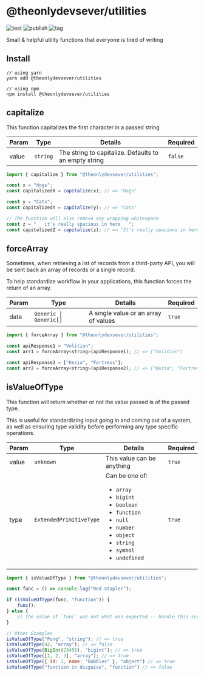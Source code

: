 # @theonlydevsever/utilities

![test](https://github.com/theonlydevsever/utilities/actions/workflows/test.yml/badge.svg)
![publish](https://github.com/theonlydevsever/utilities/actions/workflows/publish.yml/badge.svg)
![tag](https://github.com/theonlydevsever/utilities/actions/workflows/tag.yml/badge.svg)

Small & helpful utility functions that everyone is tired of writing

## Install

```
// using yarn
yarn add @theonlydevsever/utilities

// using npm
npm install @theonlydevsever/utilities
```

## capitalize
This function capitalizes the first character in a passed string

| Param | Type | Details | Required |
| --- | --- | --- | ---
| value | `string` | The string to capitalize. Defaults to an empty string | `false`  

```js
import { capitalize } from "@theonlydevsever/utilities";

const x = "dogs";
const capitalizedX = capitalize(x); // => "Dogs"

const y = "Cats";
const capitalizedY = capitalize(y); // => "Cats"

// The function will also remove any wrapping whitespace
const z = "   it's really spacious in here   ";
const capitalizedZ = capitalize(z); // => "It's really spacious in here"
```

## forceArray

Sometimes, when retrieving a list of records from a third-party API, you will be sent back an array of records or a single record.

To help standardize workflow in your applications, this function forces the return of an array.

| Param | Type | Details | Required |
| --- | --- | --- | ---
| data | `Generic \| Generic[]` | A single value or an array of values | `true`  


```js
import { forceArray } from "@theonlydevsever/utilities";

const apiResponse1 = "Volition";
const arr1 = forceArray<string>(apiResponse1); // => ["Volition"]

const apiResponse2 = ["Kezia", "Fortress"];
const arr2 = forceArray<string>(apiResponse2); // => ["Kezia", "Fortress"]
```

## isValueOfType

This function will return whether or not the value passed is of the passed type.

This is useful for standardizing input going in and coming out of a system, as well as ensuring type validity before performing any type specific operations.

| Param | Type | Details | Required |
| --- | --- | --- | ---
| value | `unknown` | This value can be anything | `true`
| type | `ExtendedPrimitiveType` | Can be one of:<ul><li><code>array</code></li><li><code>bigint</code></li><li><code>boolean</code></li><li><code>function</code></li><li><code>null</code></li><li><code>number</code></li><li><code>object</code></li><li><code>string</code></li><li><code>symbol</code></li><li><code>undefined</code></li></ul> | `true`  


```js
import { isValueOfType } from "@theonlydevsever/utilities";

const func = () => console.log("Red Stapler");

if (isValueOfType(func, "function")) {
    func();
} else {
    // The value of `func` was not what was expected -- handle this scenario accordingly...
}

// Other Examples
isValueOfType("Pong", "string"); // => true
isValueOfType(42, "array"); // => false
isValueOfType(BigInt(23456), "bigint"); // => true
isValueOfType([1, 2, 3], "array"); // => true
isValueOfType({ id: 1, name: "Bubbles" }, "object") // => true
isValueOfType("function in disguise", "function") // => false
```
